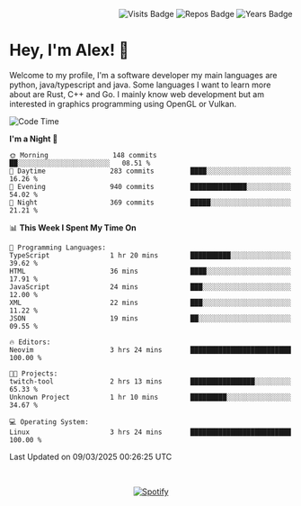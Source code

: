 <p align="right">
  <img src="https://badges.pufler.dev/visits/Alextibtab/Alextibtab" alt="Visits Badge">
  <img src="https://badges.pufler.dev/repos/Alextibtab/" alt="Repos Badge">
  <img src="https://badges.pufler.dev/years/Alextibtab/" alt="Years Badge">
</p>

<h1 align="left">Hey, I'm Alex! 💽 </h1>

Welcome to my profile, I'm a software developer my main languages are python, java/typescript and java. Some languages I want to learn more about are Rust, C++ and Go. I mainly know web development but am interested in graphics programming using OpenGL or Vulkan.

<!--START_SECTION:waka-->
![Code Time](http://img.shields.io/badge/Code%20Time-128%20hrs%2034%20mins-blue)

**I'm a Night 🦉** 

```text
🌞 Morning                148 commits         ██░░░░░░░░░░░░░░░░░░░░░░░   08.51 % 
🌆 Daytime                283 commits         ████░░░░░░░░░░░░░░░░░░░░░   16.26 % 
🌃 Evening                940 commits         ██████████████░░░░░░░░░░░   54.02 % 
🌙 Night                  369 commits         █████░░░░░░░░░░░░░░░░░░░░   21.21 % 
```


📊 **This Week I Spent My Time On** 

```text
💬 Programming Languages: 
TypeScript               1 hr 20 mins        ██████████░░░░░░░░░░░░░░░   39.62 % 
HTML                     36 mins             ████░░░░░░░░░░░░░░░░░░░░░   17.91 % 
JavaScript               24 mins             ███░░░░░░░░░░░░░░░░░░░░░░   12.00 % 
XML                      22 mins             ███░░░░░░░░░░░░░░░░░░░░░░   11.22 % 
JSON                     19 mins             ██░░░░░░░░░░░░░░░░░░░░░░░   09.55 % 

🔥 Editors: 
Neovim                   3 hrs 24 mins       █████████████████████████   100.00 % 

🐱‍💻 Projects: 
twitch-tool              2 hrs 13 mins       ████████████████░░░░░░░░░   65.33 % 
Unknown Project          1 hr 10 mins        █████████░░░░░░░░░░░░░░░░   34.67 % 

💻 Operating System: 
Linux                    3 hrs 24 mins       █████████████████████████   100.00 % 
```


 Last Updated on 09/03/2025 00:26:25 UTC
<!--END_SECTION:waka-->
&nbsp;<div align="center">
  [![Spotify](https://spotify-now-playing-wine-six.vercel.app/api/spotify?border_color=ffffff)](https://open.spotify.com/user/pmo1v2ejnt42kgp5jar5drtag)
</div>

